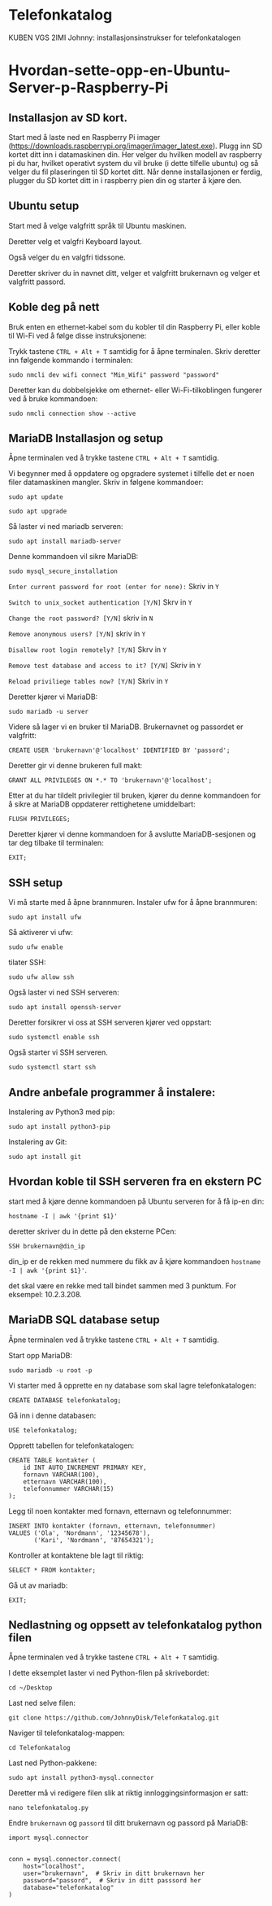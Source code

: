 # Telefonkatalog
KUBEN VGS 2IMI Johnny: installasjonsinstrukser for telefonkatalogen 

##
##

# Hvordan-sette-opp-en-Ubuntu-Server-p-Raspberry-Pi

## Installasjon av SD kort.
Start med å laste ned en Raspberry Pi imager (https://downloads.raspberrypi.org/imager/imager_latest.exe). Plugg inn SD kortet ditt inn i datamaskinen din.
Her velger du hvilken modell av raspberry pi du har, hvilket operativt system du vil bruke (i dette tilfelle ubuntu) og så velger du fil plaseringen til SD kortet ditt. 
Når denne installasjonen er ferdig, plugger du SD kortet ditt in i raspberry pien din og starter å kjøre den.

## Ubuntu setup
Start med å velge valgfritt språk til Ubuntu maskinen. 

Deretter velg et valgfri Keyboard layout. 

Også velger du en valgfri tidssone.

Deretter skriver du in navnet ditt, velger et valgfritt brukernavn og velger et valgfritt passord. 

## Koble deg på nett

Bruk enten en ethernet-kabel som du kobler til din Raspberry Pi, eller koble til Wi-Fi ved å følge disse instruksjonene:

Trykk tastene ```CTRL + Alt + T``` samtidig for å åpne terminalen.
Skriv deretter inn følgende kommando i terminalen:
```system
sudo nmcli dev wifi connect "Min_Wifi" password "password"
```
Deretter kan du dobbelsjekke om ethernet- eller Wi-Fi-tilkoblingen fungerer ved å bruke kommandoen:
```system
sudo nmcli connection show --active
```

## MariaDB Installasjon og setup
Åpne terminalen ved å trykke tastene ```CTRL + Alt + T``` samtidig.

Vi begynner med å oppdatere og opgradere systemet i tilfelle det er noen filer datamaskinen mangler. Skriv in følgene kommandoer:
```system
sudo apt update
```
```system
sudo apt upgrade
```

Så laster vi ned mariadb serveren:
```system
sudo apt install mariadb-server
```
Denne kommandoen vil sikre MariaDB:
```system
sudo mysql_secure_installation
```
```Enter current password for root (enter for none):```
Skriv in ```Y```

```Switch to unix_socket authentication [Y/N]```
Skrv in ```Y```

```Change the root password? [Y/N]```
skriv in ```N```

```Remove anonymous users? [Y/N]```
skriv in ```Y```

```Disallow root login remotely? [Y/N]```
Skrv in ```Y```

```Remove test database and access to it? [Y/N]```
Skriv in ```Y```

```Reload priviliege tables now? [Y/N]```
Skriv in ```Y```



Deretter kjører vi MariaDB:
```system
sudo mariadb -u server
```
Videre så lager vi en bruker til MariaDB. Brukernavnet og passordet er valgfritt:
```system
CREATE USER 'brukernavn'@'localhost' IDENTIFIED BY 'passord';
```
Deretter gir vi denne brukeren full makt:
```system
GRANT ALL PRIVILEGES ON *.* TO 'brukernavn'@'localhost';
```
Etter at du har tildelt privilegier til bruken, kjører du denne kommandoen for å sikre at MariaDB oppdaterer rettighetene umiddelbart:
```system
FLUSH PRIVILEGES;
```
Deretter kjører vi denne kommandoen for å avslutte MariaDB-sesjonen og tar deg tilbake til terminalen:
```system
EXIT;
```

## SSH setup

Vi må starte med å åpne brannmuren.
Instaler ufw for å åpne brannmuren:
```system
sudo apt install ufw
```
Så aktiverer vi ufw:
```system
sudo ufw enable
```
tilater SSH:
```system
sudo ufw allow ssh
```
Også laster vi ned SSH serveren:
```system
sudo apt install openssh-server
```
Deretter forsikrer vi oss at SSH serveren kjører ved oppstart:
```system
sudo systemctl enable ssh
```
Også starter vi SSH serveren.
```system
sudo systemctl start ssh
```



## Andre anbefale programmer å instalere:

Instalering av Python3 med pip:
```system
sudo apt install python3-pip
```
Instalering av Git:
```system
sudo apt install git
```

## Hvordan koble til SSH serveren fra en ekstern PC

start med å kjøre denne kommandoen på Ubuntu serveren for å få ip-en din:
```system
hostname -I | awk '{print $1}'
```
deretter skriver du in dette på den eksterne PCen:
```system
SSH brukernavn@din_ip
```
din_ip er de rekken med nummere du fikk av å kjøre kommandoen ```hostname -I | awk '{print $1}'```.

det skal være en rekke med tall bindet sammen med 3 punktum. For eksempel: 10.2.3.208.

## MariaDB SQL database setup

Åpne terminalen ved å trykke tastene ```CTRL + Alt + T``` samtidig.

Start opp MariaDB:
```system
sudo mariadb -u root -p
```
Vi starter med å opprette en ny database som skal lagre telefonkatalogen:
```system
CREATE DATABASE telefonkatalog;
```
Gå inn i denne databasen:
```system
USE telefonkatalog;
```
Opprett tabellen for telefonkatalogen:
```system
CREATE TABLE kontakter (
    id INT AUTO_INCREMENT PRIMARY KEY,
    fornavn VARCHAR(100),
    etternavn VARCHAR(100),
    telefonnummer VARCHAR(15)
);
```
Legg til noen kontakter med fornavn, etternavn og telefonnummer:
```system
INSERT INTO kontakter (fornavn, etternavn, telefonnummer) 
VALUES ('Ola', 'Nordmann', '12345678'),
       ('Kari', 'Nordmann', '87654321');
```
Kontroller at kontaktene ble lagt til riktig:
```system
SELECT * FROM kontakter;
```
Gå ut av mariadb:
```system
EXIT;
```

## Nedlastning og oppsett av telefonkatalog python filen

Åpne terminalen ved å trykke tastene ```CTRL + Alt + T``` samtidig.

I dette eksemplet laster vi ned Python-filen på skrivebordet:
```system
cd ~/Desktop
```
Last ned selve filen:
```system
git clone https://github.com/JohnnyDisk/Telefonkatalog.git
```
Naviger til telefonkatalog-mappen:
```system
cd Telefonkatalog
```
Last ned Python-pakkene:
```system
sudo apt install python3-mysql.connector
```
Deretter må vi redigere filen slik at riktig innloggingsinformasjon er satt:
```system
nano telefonkatalog.py
```
Endre ```brukernavn``` og ```passord``` til ditt brukernavn og passord på MariaDB:
```system
import mysql.connector


conn = mysql.connector.connect(
    host="localhost",
    user="brukernavn",  # Skriv in ditt brukernavn her
    password="passord",  # Skriv in ditt passsord her
    database="telefonkatalog"
)
```







